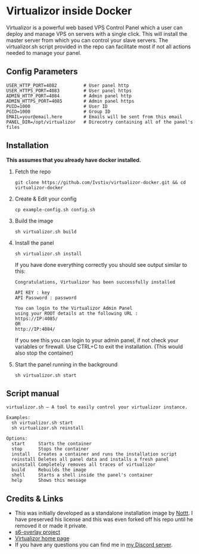 # Virtualizor inside Docker

Virtualizor is a powerful web based VPS Control Panel which a user can deploy and manage VPS on servers with a single click. This will install the master server from which you can control your slave servers. The virtualizor.sh script provided in the repo can facilitate most if not all actions needed to manage your panel.


## Config Parameters

```
USER_HTTP_PORT=4082          # User panel http
USER_HTTPS_PORT=4083         # User panel https
ADMIN_HTTP_PORT=4084         # Admin panel http
ADMIN_HTTPS_PORT=4085        # Admin panel https
PUID=1000                    # User ID
PGID=1000                    # Group ID
EMAIL=your@email.here        # Emails will be sent from this email
PANEL_DIR=/opt/virtualizor   # Direcotry containing all of the panel's files
```

## Installation
**This assumes that you already have docker installed.**

1. Fetch the repo

    `git clone https://github.com/Ivstiv/virtualizor-docker.git && cd virtualizor-docker`
2. Create & Edit your config

    `cp example-config.sh config.sh`
3. Build the image

    `sh virtualizor.sh build`
4. Install the panel

    `sh virtualizor.sh install`

    If you have done everything correctly you should see output similar to this:
    ```
    Congratulations, Virtualizor has been successfully installed

    API KEY : key
    API Password : password

    You can login to the Virtualizor Admin Panel
    using your ROOT details at the following URL :
    https://IP:4085/
    OR
    http://IP:4084/
    ```
    If you see this you can login to your admin panel, if not check your variables or firewall.
    Use CTRL+C to exit the installation. (This would also stop the container)
5. Start the panel running in the background

    `sh virtualizor.sh start`

## Script manual

```
virtualizor.sh — A tool to easily control your virtualizor instance.

Examples:
  sh virtualizor.sh start
  sh virtualizor.sh reinstall

Options:
  start     Starts the container
  stop      Stops the container
  install   Creates a container and runs the installation script
  reinstall Deletes all panel data and installs a fresh panel
  uninstall Completely removes all traces of virtualizor
  build     Rebuilds the image
  shell     Starts a shell inside the panel's container
  help      Shows this message
```

## Credits & Links
- This was initially developed as a standalone installation image by [Nottt](https://github.com/Nottt?tab=repositories). I have preserved his license and this was even forked off his repo until he removed it or made it private.
- [s6-overlay project](https://github.com/just-containers/s6-overlay)
- [Virtualizor home page](https://www.virtualizor.com)
- If you have any questions you can find me in [my Discord server](https://discord.gg/VMSDGVD).